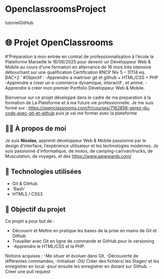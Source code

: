 # OpenclassroomsProject
tutorielGitHub
# 🌐 Projet OpenClassrooms
#'Préparation à mon entrée en contrat de professionnalisation à l'école la Plateforme Marseille le 16/06/2025 pour devenir un Développeur Web & Mobile au cours d'une formation en alternance de 16 mois trés intensive débouchant sur une qualification Certification
RNCP Niv 5 – 31114
eq. BAC+2 '
#Objectif : 
-Apprendre a maitriser git et github + HTML/CSS + PHP
-Apprendre a creer un e-commerce dynamique, interactif , et animé.
-Apprendre à créer mon premier Portfolio Développeur Web & Mobile.

Bienvenue sur ce projet développé dans le cadre de ma preparation à la formation de La Plateforme et à ma future vie professionnelle.
Je me suis formé sur :
https://openclassrooms.com/fr/courses/7162856-gerez-du-code-avec-git-et-github
puis
je vai me former avec la plateforme

## 👨‍💻 À propos de moi

Je suis **Nicolas**, apprenti développeur Web & Mobile passionné par le design d’interface, l’expérience utilisateur et les technologies modernes.
Je suis passionné d'informatique, de motos, de camping-car/van/trucks, de Musculation, de voyages, et des https://www.awwwards.com/

## 🚀 Technologies utilisées
- Git & GitHub
- 'Bash'
- HTML5 / CSS3

## 📱 Objectif du projet

Ce projet a pour but de :

- Découvrir et Mettre en pratique les bases de la prise en mains de Git et Github
- Travailler avec Git en ligne de commande et GitHub pour le versioning
- -Apprendre le HTML/CSS et le PHP.


Notions acquises : 
-Me situer et évoluer dans Git,
-Découverte de différentes commandes,
-Initialiser .Git/ Créer des fichiers/ les Stager/ et les enregistrer en local
-pour ensuite les enregistrer en distant sur Github.
-Creer une pull request

